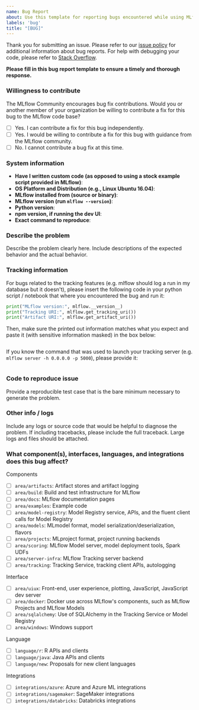 ```yaml
---
name: Bug Report
about: Use this template for reporting bugs encountered while using MLflow.
labels: 'bug'
title: "[BUG]"
---
```

Thank you for submitting an issue. Please refer to our [issue policy](https://www.github.com/mlflow/mlflow/blob/master/ISSUE_POLICY.md) for additional information about bug reports. For help with debugging your code, please refer to [Stack Overflow](https://stackoverflow.com/questions/tagged/mlflow).

**Please fill in this bug report template to ensure a timely and thorough response.**

### Willingness to contribute
The MLflow Community encourages bug fix contributions. Would you or another member of your organization be willing to contribute a fix for this bug to the MLflow code base?

- [ ] Yes. I can contribute a fix for this bug independently.
- [ ] Yes. I would be willing to contribute a fix for this bug with guidance from the MLflow community.
- [ ] No. I cannot contribute a bug fix at this time.

### System information
- **Have I written custom code (as opposed to using a stock example script provided in MLflow)**:
- **OS Platform and Distribution (e.g., Linux Ubuntu 16.04)**:
- **MLflow installed from (source or binary)**:
- **MLflow version (run ``mlflow --version``)**:
- **Python version**:
- **npm version, if running the dev UI**:
- **Exact command to reproduce**:

### Describe the problem
Describe the problem clearly here. Include descriptions of the expected behavior and the actual behavior.

### Tracking information

<!-- This section is optional -->

For bugs related to the tracking features (e.g. mlflow should log a run in my database but it doesn't), please insert the following code in your python script / notebook that where you encountered the bug and run it:

```python
print("MLflow version:", mlflow.__version__)
print("Tracking URI:", mlflow.get_tracking_uri())
print("Artifact URI:", mlflow.get_artifact_uri())
```

Then, make sure the printed out information matches what you expect and paste it (with sensitive information masked) in the box below:

```
```

If you know the command that was used to launch your tracking server (e.g. `mlflow server -h 0.0.0.0 -p 5000`), please provide it:

```
```

### Code to reproduce issue
Provide a reproducible test case that is the bare minimum necessary to generate the problem.

### Other info / logs
Include any logs or source code that would be helpful to diagnose the problem. If including tracebacks, please include the full traceback. Large logs and files should be attached.


### What component(s), interfaces, languages, and integrations does this bug affect?
Components 
- [ ] `area/artifacts`: Artifact stores and artifact logging
- [ ] `area/build`: Build and test infrastructure for MLflow
- [ ] `area/docs`: MLflow documentation pages
- [ ] `area/examples`: Example code
- [ ] `area/model-registry`: Model Registry service, APIs, and the fluent client calls for Model Registry
- [ ] `area/models`: MLmodel format, model serialization/deserialization, flavors
- [ ] `area/projects`: MLproject format, project running backends
- [ ] `area/scoring`: MLflow Model server, model deployment tools, Spark UDFs
- [ ] `area/server-infra`: MLflow Tracking server backend
- [ ] `area/tracking`: Tracking Service, tracking client APIs, autologging

Interface 
- [ ] `area/uiux`: Front-end, user experience, plotting, JavaScript, JavaScript dev server
- [ ] `area/docker`: Docker use across MLflow's components, such as MLflow Projects and MLflow Models
- [ ] `area/sqlalchemy`: Use of SQLAlchemy in the Tracking Service or Model Registry
- [ ] `area/windows`: Windows support

Language 
- [ ] `language/r`: R APIs and clients
- [ ] `language/java`: Java APIs and clients
- [ ] `language/new`: Proposals for new client languages

Integrations
- [ ] `integrations/azure`: Azure and Azure ML integrations
- [ ] `integrations/sagemaker`: SageMaker integrations
- [ ] `integrations/databricks`: Databricks integrations
